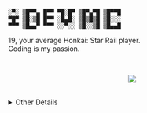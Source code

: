 
```
░▀░ ▒█▀▀▄ █▀▀ ▀█░█▀ ▒█▀▄▀█ ▒█▀▀█ 
▀█▀ ▒█░▒█ █▀▀ ░█▄█░ ▒█▒█▒█ ▒█░░░ 
▀▀▀ ▒█▄▄▀ ▀▀▀ ░░▀░░ ▒█░░▒█ ▒█▄▄█
```

19, your average Honkai: Star Rail player. <br>
Coding is my passion. 

<br>

<p align="center">
  <img src="https://lanyard-profile-readme.vercel.app/api/253287312362962946?animated=true&idleMessage=idle%20or%20offline.">
</p>
<br>


<details>
  <summary>Other Details</summary>
## Socials
Discord • [Mick 🌈#5537](https://discord.com/users/253287312362962946) & [Mick 𖤐#8150](https://discord.com/users/459598644283310081)  <br>
Twitter • [iMPDevMC](https://twitter.com/impdevmc)                                                                                      <br>
Website • [Mick's World](https://micks.world)                                                                                           <br>
pronouns.page • [@mick](https://en.pronouns.page/@mick)                                                                                    <br>

## Other socials
Spotify • [pz3o1ph2mkwy7haks6dmxle06](https://open.spotify.com/user/pz3o1ph2mkwy7haks6dmxle06)             <br>
Behance • [mick_](https://be.net/mick_)                                                                    <br>
Steam • [iMPDevMC](https://steamcommunity.com/id/impdevmc)                                                 <br>
NameMC • [iDevMC](https://namemc.com/profile/iDevMC.2) & [iMPDevMC](https://namemc.com/profile/iMPDevMC.1) <br>

![](https://komarev.com/ghpvc/?username=iDevMC&style=flat-square&color=ff948c)
</details>
